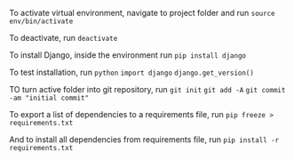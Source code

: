 

To activate virtual environment, navigate to project folder and run
```source env/bin/activate```

To deactivate, run
```deactivate```

To install Django, inside the environment run
```pip install django```

To test installation, run
```python```
```import django```
```django.get_version()```


TO turn active folder into git repository, run
```git init```
```git add -A```
```git commit -am "initial commit"```



To export a list of dependencies to a requirements file, run
```pip freeze > requirements.txt```

And to install all dependencies from requirements file, run
```pip install -r requirements.txt```
